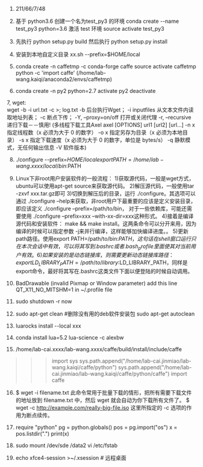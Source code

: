 1.  211/66/7/48

2.  基于 python3.6 创建一个名为test_py3 的环境
    conda create --name test_py3 python=3.6 
    激活 test 环境
    source activate test_py3
    
3. 先执行 python setup.py build
   然后执行 python setup.py install
   
4. 安装到本地自定义目录  xx.sh --prefix=$HOME/local

5.  conda create -n caffetmp -c conda-forge caffe
    source activate caffetmp
    python -c 'import caffe'
(/home/lab-wang.kaiqi/anaconda2/envs/caffetmp)

6.  conda create -n py2 python=2.7
    activate py2
    deactivate

7,  wget:   
    wget -b -i url.txt -c >; log.txt
    -b 后台执行Wget；
    -i inputfiles 从文本文件内读取地址列表；
    -c 断点下传；
    -Y, –proxy=on/off  打开或关闭代理
    -r, –recursive  递归下载－－慎用!
    (多线程下载工具Axel
    axel [OPTIONS] url1 [url2] [url…]
    -n x  指定线程数（x 必须为大于 0 的数字）
    -o x  指定另存为目录（x 必须为本地目录）
    -s x  指定下载速度（x 必须为大于 0 的数字，单位是 bytes/s）
    -q    静默模式，无任何输出信息
    -V    软件版本)
    
8.  ./configure --prefix=$HOME/local
    export PATH=/home/lab-wang.xxxx/local/bin:$PATH

9. Linux下非root用户安装软件的一般流程：
    1)获取源代码，一般是wget方式，ubuntu可以使用apt-get source来获取源代码。
    2)解压源代码，一般使用tar -zxvf xxx.tar.gz即可
    3)切换到解压后的目录，运行 ./configure。其选项可以通过 ./configure –help来获取，非root用户下最重要的应该是定义安装目录，即应该定义 ./configure –prefix=/path/to/bin， 对于一些依赖库，可能还需要使用 ./configure  –prefix=xxx –with-xx-dir=xxx这种形式。
    4)接着是编译源代码和安装软件： make &&  make install。这两条命令可以分开来用，因为编译的时候可以指定参数 -j来并行编译，这样能够加快编译进度。。
    5)更新path路径。使用export PATH=/path/to/bin:$PATH，这句话在shell窗口运行只在本次会话中有效，可以将其写到.bashrc或者.bash_profile里面使其对当前用户有效。
    6)如果安装的是动态链接库，则需要更新动态链接库路径： export LD_LIBRARY_PATH=/path/to/library:$LD_LIBRARY_PATH，同样是export命令，最好将其写在.bashrc这类文件下面以便登陆的时候自动调用。
    

10.  BadDrawable (invalid Pixmap or Window parameter)
     add this line QT_X11_NO_MITSHM=1 in ~/.profile file
     
     
11.  sudo shutdown -r now

12. sudo apt-get clean  #删除没有用的deb软件安装包
    sudo apt-get autoclean
    
13. luarocks install --local xxx
	
14. conda install lua=5.2 lua-science -c alexbw

15. /home/lab-cai.xxxx/lab-wang.xxxx/caffe/build/install/include/caffe
>>> import sys 
>>> sys.path.append("/home/lab-cai.jinmiao/lab-wang.kaiqi/caffe/python")
>>> sys.path.append("/home/lab-cai.jinmiao/lab-wang.kaiqi/caffe/python/caffe")
>>> import caffe

16. $ wget -i filename.txt  此命令常用于批量下载的情形，把所有需要下载文件的地址放到 filename.txt 中，然后 wget 就会自动为你下载所有文件了。
    $ wget -c http://example.com/really-big-file.iso  这里所指定的 -c 选项的作用为断点续传。
    
17. require "python"
pg = python.globals()
pos = pg.import("os")
x = pos.listdir(".")
print(x)

18. sudo mount /dev/sde  /data2
vi /etc/fstab

19. echo xfce4-session >~/.xsession   # 远程桌面
